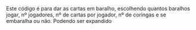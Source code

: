 Este código é para dar as cartas em baralho, escolhendo quantos baralhos jogar, nº jogadores, nº de cartas por jogador, nº de coringas e se embaralha ou não. Podendo ser expandido

